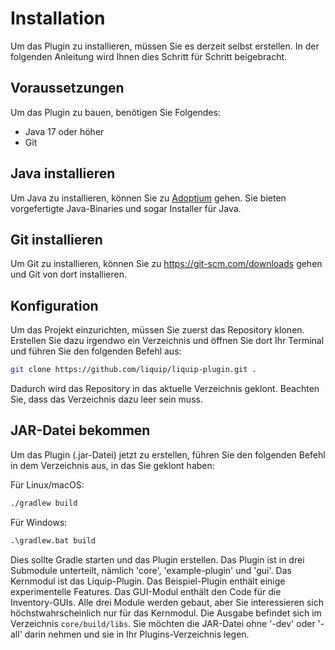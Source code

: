 # Installation
Um das Plugin zu installieren, müssen Sie es derzeit selbst erstellen. In der folgenden Anleitung wird Ihnen dies Schritt für Schritt beigebracht.

## Voraussetzungen
Um das Plugin zu bauen, benötigen Sie Folgendes:
* Java 17 oder höher
* Git

## Java installieren
Um Java zu installieren, können Sie zu [Adoptium](https://adoptium.net) gehen. Sie bieten vorgefertigte Java-Binaries und sogar Installer für Java.

## Git installieren
Um Git zu installieren, können Sie zu <https://git-scm.com/downloads> gehen und Git von dort installieren.

## Konfiguration
Um das Projekt einzurichten, müssen Sie zuerst das Repository klonen. Erstellen Sie dazu irgendwo ein Verzeichnis und öffnen Sie dort Ihr Terminal und führen Sie den folgenden Befehl aus:
```sh
git clone https://github.com/liquip/liquip-plugin.git .
```
Dadurch wird das Repository in das aktuelle Verzeichnis geklont. Beachten Sie, dass das Verzeichnis dazu leer sein muss.

## JAR-Datei bekommen 
Um das Plugin (.jar-Datei) jetzt zu erstellen, führen Sie den folgenden Befehl in dem Verzeichnis aus, in das Sie geklont haben:

Für Linux/macOS:
```sh
./gradlew build
```

Für Windows:
```bat
.\gradlew.bat build
```

Dies sollte Gradle starten und das Plugin erstellen. Das Plugin ist in drei Submodule unterteilt, nämlich 'core', 'example-plugin' und 'gui'. Das Kernmodul ist das Liquip-Plugin. Das Beispiel-Plugin enthält einige experimentelle Features. Das GUI-Modul enthält den Code für die Inventory-GUIs. Alle drei Module werden gebaut, aber Sie interessieren sich höchstwahrscheinlich nur für das Kernmodul. Die Ausgabe befindet sich im Verzeichnis `core/build/libs`. Sie möchten die JAR-Datei ohne '-dev' oder '-all' darin nehmen und sie in Ihr Plugins-Verzeichnis legen.